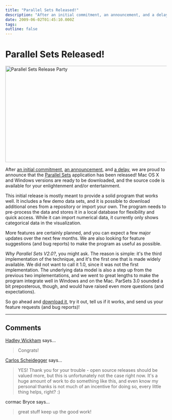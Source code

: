```yaml
---
title: "Parallel Sets Released!"
description: "After an initial commitment, an announcement, and a delay, we are proud to announce that the Parallel Sets application has been released! Mac OS X and Windows versions are ready to be downloaded, and the source code is available for your enlightenment and/or entertainment."
date: 2009-06-02T01:45:10.000Z
tags: 
outline: false
---
```


# Parallel Sets Released!

<a href="http://eagereyes.org/blog/2009/parallel-sets-released.html"><img src="http://eagereyes.org/media/2009/parsets-release.png" border="0" alt="Parallel Sets Release Party" width="574" height="301" /></a>

After <a href="http://eagereyes.org/blog/2009/a-spike-of-interest-in-parallel-sets.html">an initial commitment</a>, <a href="http://eagereyes.org/blog/2009/parallel-sets-release-date.html">an announcement</a>, and <a href="http://eagereyes.org/blog/2009/parsets-delay.html">a delay</a>, we are proud to announce that the <a href="http://eagereyes.org/parallel-sets">Parallel Sets</a> application has been released! Mac OS X and Windows versions are ready to be downloaded, and the source code is available for your enlightenment and/or entertainment.

This initial release is mostly meant to provide a solid program that works well. It includes a few demo data sets, and it is possible to download additional ones from a repository or import your own. The program needs to pre-process the data and stores it in a local database for flexibility and quick access. While it can import numerical data, it currently only shows categorical data in the visualization.

More features are certainly planned, and you can expect a few major updates over the next few months. We are also looking for feature suggestions (and bug reports) to make the program as useful as possible.

<em>Why Parallel Sets V2.0?</em>, you might ask. The reason is simple: it's the third implementation of the technique, and it's the first one that is made widely available. We did not want to call it 1.0, since it was not the first implementation. The underlying data model is also a step up from the previous two implementations, and we went to great lengths to make the program integrate well in Windows and on the Mac. ParSets 3.0 sounded a bit preposterous, though, and would have raised even more questions (and expectations).

So go ahead and <a href="http://eagereyes.org/parallel-sets">download it</a>, try it out, tell us if it works, and send us your feature requests (and bug reports)!


---
## Comments

<a href="http://had.co.nz" rel="nofollow noopener" target="_blank">Hadley Wickham</a> says…
>	Congrats!

<a href="http://carlosscheidegger.wordpress.com" rel="nofollow noopener" target="_blank">Carlos Scheidegger</a> says…
>	<p>YES! Thank you for your trouble - open source releases should be valued more, but this is unfortunately not the case right now. It's a huge amount of work to do something like this, and even know my personal thanks is not much of an incentive for doing so, every little thing helps, right? :)</p>

cormac Bryce says…
>	<p>great stuff keep up the good work!</p>


